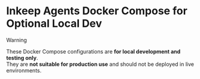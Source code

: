 # Inkeep Agents Docker Compose for Optional Local Dev

> [!WARNING]
> These Docker Compose configurations are **for local development and testing only**.  
> They are **not suitable for production use** and should not be deployed in live environments.